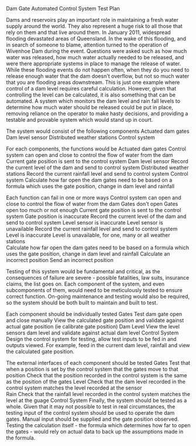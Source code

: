 Dam Gate Automated Control System Test Plan

Dams and reservoirs play an important role in maintaining a fresh water supply around the world. They also represent a huge risk to all those that rely on them and that live around them. In January 2011, widespread flooding devastated areas of Queensland. In the wake of this flooding, and in search of someone to blame, attention turned to the operation of Wivenhoe Dam during the event. Questions were asked such as how much water was released, how much water actually needed to be released, and were there appropriate systems in place to manage the release of water. While these flooding events do not happen often, when they do you need to release enough water that the dam doesn't overflow, but not so much water that you are flooding areas downstream. This is just one example where control of a dam level requires careful calculation. However, given that controlling the level can be calculated, it is also something that can be automated. A system which monitors the dam level and rain fall levels to determine how much water should be released could be put in place, removing reliance on the operator to make hasty decisions, and providing a testable and provable system which would stand up in court.

The system would consist of the following components
Actuated dam gates
Dam level sensor
Distributed weather stations
Control system

For each components, the functions would be
Actuated dam gates
	Control system can open and close to control the flow of water from the dam
	Current gate position is sent to the control system
Dam level sensor
	Record the current level of the dam and send to control system
Distributed weather stations
	Record the current rainfall level and send to control system
Control system
	Calculate how far open the dam gates need to be based on a formula which uses the gate position, change in dam level and rainfall


Each function can fail in one or more ways
	Control system can open and close to control the flow of water from the dam
		Gates don't open
		Gates open too much or not enough
	Current gate position is sent to the control system
		Gate position is inaccurate
	Record the current level of the dam and send to control system
		Level sensor is inaccurate
		Level sensor is unavailable
	Record the current rainfall level and send to control system
		Level is inaccurate
		Level is unavailable, for one, many or all weather stations		
	Calculate how far open the dam gates need to be based on a formula which uses the gate position, change in dam level and rainfall
		Calculate an incorrect position
		Send an incorrect position


Testing of this system would be fundamental and critical, as the consequences of failure are severe - possible fatalities, law suits, insurance claims, the list goes on. Each component of the system, and even subcomponents of them, would need to be meticulously tested to ensure correct function. On-going maintenance and testing would also be required, so the system should be both built to maintain and built to test.

Each component should be individually tested
Gates
	Test dam gate open and close manually
	View the calculated gate position and validate against actual gate position (ie calibrate gate position)
Dam Level
	View the level sensors dam level and validate against actual dam level
Control System
	Design the control system for testing, allow test inputs to be fed in and outputs viewed. For example, feed in the current dam level, rainfall and view the calculated gate position.

The external interfaces of each component should be tested
Gates
	Test that when a position is set by the control system that the gates move to that position
	Check that the position recorded in the control system is the same as the position of the gates
Level
	Check that the dam level recorded in the control system matches the level recorded at the sensor	
Rain
	Check that the rainfall level recorded in the control system matches the level at the guage
Control System
Finally, the system should be tested as a whole. Given that it may not possible to test in real circumstances, the testing input of the control system should be used to operate the dam gates. Manual input should be supplied and the gate position observed.
Testing the calculation itself - the formula which determines how far to open the gates - would rely on actual data to back up the assumptions made in the formula.
